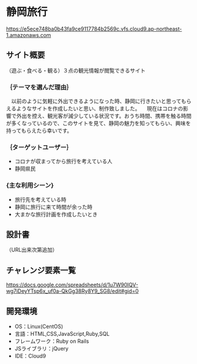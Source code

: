 # **静岡旅行**
https://e5ece748ba0b43fa9ce9117784b2569c.vfs.cloud9.ap-northeast-1.amazonaws.com

## サイト概要
（遊ぶ・食べる・観る）３点の観光情報が閲覧できるサイト

### ｛テーマを選んだ理由｝
　以前のように気軽に外出できるようになった時、静岡に行きたいと思ってもらえるようなサイトを作成したいと思い、制作致しました。
　現在はコロナの影響で外出を控え、観光客が減少している状況です。おうち時間、携帯を触る時間が多くなっているので、このサイトを見て、静岡の魅力を知ってもらい、興味を持ってもらえたら幸いです。
### ｛ターゲットユーザー｝
* コロナが収まってから旅行を考えている人
* 静岡県民

### {主な利用シーン}
* 旅行先を考えている時
* 静岡に旅行に来て時間が余った時
* 大まかな旅行計画を作成したいとき

## 設計書
（URL出来次第追加）

## チャレンジ要素一覧
https://docs.google.com/spreadsheets/d/1u7W90IQV-wg7iDeyYTsp6x_uf0a-QkGg38Ry8Y9_SG8/edit#gid=0

## 開発環境
- OS：Linux(CentOS)
- 言語：HTML,CSS,JavaScript,Ruby,SQL
- フレームワーク：Ruby on Rails
- JSライブラリ：jQuery
- IDE：Cloud9